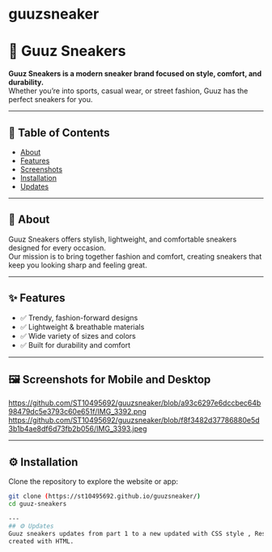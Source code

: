 # guuzsneaker
# 👟 Guuz Sneakers

**Guuz Sneakers is a modern sneaker brand focused on style, comfort, and durability.**  
Whether you’re into sports, casual wear, or street fashion, Guuz has the perfect sneakers for you.

---

## 📖 Table of Contents
- [About](#about)
- [Features](#features)
- [Screenshots](#screenshots)
- [Installation](#installation)
- [Updates](#updates)

---

## 📝 About
Guuz Sneakers offers stylish, lightweight, and comfortable sneakers designed for every occasion.  
Our mission is to bring together fashion and comfort, creating sneakers that keep you looking sharp and feeling great.

---

## ✨ Features
- ✅ Trendy, fashion-forward designs  
- ✅ Lightweight & breathable materials  
- ✅ Wide variety of sizes and colors  
- ✅ Built for durability and comfort  

---

## 🖼️ Screenshots for Mobile and Desktop
https://github.com/ST10495692/guuzsneaker/blob/a93c6297e6dccbec64b98479dc5e3793c60e651f/IMG_3392.png
https://github.com/ST10495692/guuzsneaker/blob/f8f3482d37786880e5d3b1b4ae8df6d73fb2b056/IMG_3393.jpeg

---

## ⚙️ Installation
Clone the repository to explore the website or app:

```bash
git clone (https://st10495692.github.io/guuzsneaker/)
cd guuz-sneakers

---
## ⚙️ Updates
Guuz sneakers updates from part 1 to a new updated with CSS style , Responsive Design and Typography.
created with HTML.

